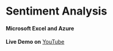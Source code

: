 # Sentiment Analysis

<h4>Microsoft Excel and Azure</h4>

**Live Demo on** [YouTube](https://youtu.be/BzlDFu_tSKM)
